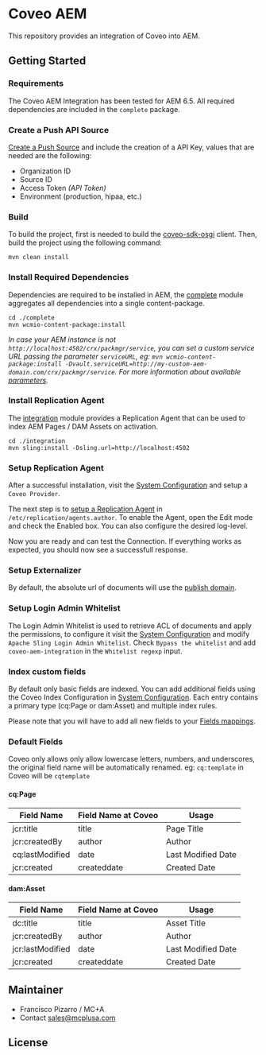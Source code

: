 # Coveo AEM

This repository provides an integration of Coveo into AEM.

## Getting Started

### Requirements

The Coveo AEM Integration has been tested for AEM 6.5. All required dependencies are included in the `complete` package.

### Create a Push API Source

[Create a Push Source](https://docs.coveo.com/en/94/cloud-v2-developers/creating-a-push-source) and include the creation of a API Key, values that are needed are the following:
- Organization ID
- Source ID
- Access Token _(API Token)_
- Environment (production, hipaa, etc.)

### Build

To build the project, first is needed to build the [coveo-sdk-osgi](#repo) client.
Then, build the project using the following command:

```
mvn clean install
```

### Install Required Dependencies

Dependencies are required to be installed in AEM, the [complete](/complete) module aggregates all dependencies into a single content-package.

```
cd ./complete
mvn wcmio-content-package:install
```
_In case your AEM instance is not `http://localhost:4502/crx/packmgr/service`, you can set a custom service URL passing the parameter `serviceURL`, eg: `mvn wcmio-content-package:install -Dvault.serviceURL=http://my-custom-aem-domain.com/crx/packmgr/service`. 
For more information about available [parameters](https://wcm.io/tooling/maven/plugins/wcmio-content-package-maven-plugin/install-mojo.html)._

### Install Replication Agent

The [integration](/integration) module provides a Replication Agent that can be used to index AEM Pages / DAM Assets on activation.

```
cd ./integration
mvn sling:install -Dsling.url=http://localhost:4502
```

### Setup Replication Agent

After a successful installation, visit the [System Configuration](http://localhost:4502/system/console/configMgr) and setup a `Coveo Provider`.

The next step is to [setup a Replication Agent](http://localhost:4502/miscadmin#/etc/replication/agents.author) in `/etc/replication/agents.author`. To enable the Agent, open the Edit mode and check the Enabled box. You can also configure the desired log-level.

Now you are ready and can test the Connection. If everything works as expected, you should now see a successfull response.

### Setup Externalizer

By default, the absolute url of documents will use the [publish domain](https://docs.adobe.com/content/help/en/experience-manager-64/developing/platform/externalizer.html).

### Setup Login Admin Whitelist

The Login Admin Whitelist is used to retrieve ACL of documents and apply the permissions, to configure it visit the [System Configuration](http://localhost:4502/system/console/configMgr) and modify `Apache Sling Login Admin Whitelist`. Check `Bypass the whitelist` and add `coveo-aem-integration` in the `Whitelist regexp` input.


### Index custom fields

By default only basic fields are indexed. You can add additional fields using the Coveo Index Configuration in [System Configuration](http://localhost:4502/system/console/configMgr). Each entry contains a primary type (cq:Page or dam:Asset) and multiple index rules.

Please note that you will have to add all new fields to your [Fields mappings](https://docs.coveo.com/en/1833/cloud-v2-administrators/adding-and-managing-fields#add-a-field).

### Default Fields

Coveo only allows only allow lowercase letters, numbers, and underscores, the original field name will be automatically renamed. eg: `cq:template` in Coveo will be `cqtemplate`

#### cq:Page

| Field Name      | Field Name at Coveo | Usage              |
| --------------- | ------------------- | ------------------ |
| jcr:title       | title               | Page Title         |
| jcr:createdBy   | author              | Author             |
| cq:lastModified | date                | Last Modified Date |
| jcr:created     | createddate         | Created Date       |

#### dam:Asset

| Field Name       | Field Name at Coveo | Usage              |
| ---------------- | ------------------- | ------------------ |
| dc:title         | title               | Asset Title        |
| jcr:createdBy    | author              | Author             |
| jcr:lastModified | date                | Last Modified Date |
| jcr:created      | createddate         | Created Date       |

## Maintainer

* Francisco Pizarro / MC+A
* Contact sales@mcplusa.com

## License


